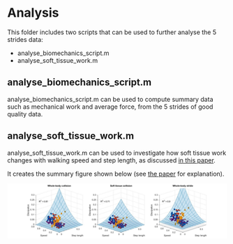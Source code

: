 # Analysis #

This folder includes two scripts that can be used to further analyse the 5 strides data:
- analyse_biomechanics_script.m
- analyse_soft_tissue_work.m

## analyse_biomechanics_script.m ##
analyse_biomechanics_script.m can be used to compute summary data such as mechanical work and average force, from the 5 strides of good quality data. 

## analyse_soft_tissue_work.m ##
analyse_soft_tissue_work.m can be used to investigate how soft tissue work changes with walking speed and step length, as discussed [in this paper](https://journals.biologists.com/jeb/article/224/18/jeb239889/272226/Soft-tissue-deformations-explain-most-of-the).

It creates the summary figure shown below (see [the paper](https://journals.biologists.com/jeb/article/224/18/jeb239889/272226/Soft-tissue-deformations-explain-most-of-the) for explanation).

![picture](summary_figure.jpg)
